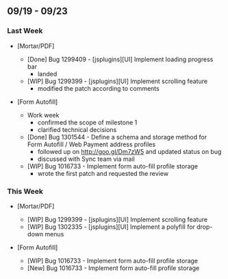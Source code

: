 ## 09/19 - 09/23 ##

### Last Week ###

* [Mortar/PDF]
    - [Done] Bug 1299409 - [jsplugins][UI] Implement loading progress bar
        - landed
    - [WIP] Bug 1299399 - [jsplugins][UI] Implement scrolling feature
        - modified the patch according to comments

* [Form Autofill]
    - Work week
        - confirmed the scope of milestone 1
        - clarified technical decisions
    - [Done] Bug 1301544 - Define a schema and storage method for Form Autofill / Web Payment address profiles
        - followed up on http://goo.gl/Dm7zW5 and updated status on bug
        - discussed with Sync team via mail
    - [WIP] Bug 1016733 - Implement form auto-fill profile storage
        - wrote the first patch and requested the review

### This Week ###

* [Mortar/PDF]
    - [WIP] Bug 1299399 - [jsplugins][UI] Implement scrolling feature
    - [WIP] Bug 1302335 - [jsplugins][UI] Implement a polyfill for drop-down menus

* [Form Autofill]
    - [WIP] Bug 1016733 - Implement form auto-fill profile storage
    - [New] Bug 1016733 - Implement form auto-fill profile storage
